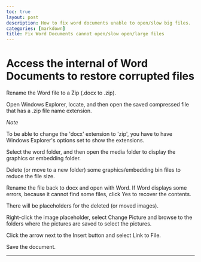 ```yaml
---
toc: true
layout: post
description: How to fix word documents unable to open/slow big files.
categories: [markdown]
title: Fix Word Documents cannot open/slow open/large files
---
```

# Access the internal of Word Documents to restore corrupted files


Rename the Word file to a Zip (.docx to .zip).

Open Windows Explorer, locate, and then open the saved compressed file that has a .zip file name extension. 

*Note*

To be able to change the 'docx' extension to 'zip', you have to have Windows Explorer's options set to show the extensions.

Select the word folder, and then open the media folder to display the graphics or embedding folder.

Delete (or move to a new folder) some graphics/embedding bin files to reduce the file size.

Rename the file back to docx and open with Word. If Word displays some errors, because it cannot find some files, click Yes to recover the contents.

There will be placeholders for the deleted (or moved images).

Right-click the image placeholder, select Change Picture and browse to the folders where the pictures are saved to select the pictures.

Click the arrow next to the Insert button and select Link to File.

Save the document.

---
